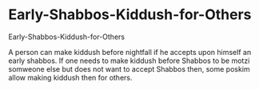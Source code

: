 # Early-Shabbos-Kiddush-for-Others
Early-Shabbos-Kiddush-for-Others

A person can make kiddush before nightfall if he accepts upon himself an early shabbos.
If one needs to make kiddush before Shabbos to be motzi somweone else but does not want to accept Shabbos then, some poskim allow making kiddush then for others.

